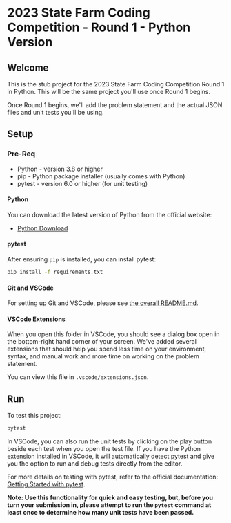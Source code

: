 # 2023 State Farm Coding Competition - Round 1 - Python Version

## Welcome

This is the stub project for the 2023 State Farm Coding Competition Round 1 in Python. This will be the same project you'll use once Round 1 begins.

Once Round 1 begins, we'll add the problem statement and the actual JSON files and unit tests you'll be using.

## Setup

### Pre-Req

- Python - version 3.8 or higher
- pip - Python package installer (usually comes with Python)
- pytest - version 6.0 or higher (for unit testing)

#### Python

You can download the latest version of Python from the official website:

- [Python Download](https://www.python.org/downloads/)

#### pytest

After ensuring `pip` is installed, you can install pytest:

```sh
pip install -f requirements.txt
```

#### Git and VSCode

For setting up Git and VSCode, please see [the overall README.md](../README.md).

#### VSCode Extensions

When you open this folder in VSCode, you should see a dialog box open in the bottom-right hand corner of your screen. We've added several extensions that should help you spend less time on your environment, syntax, and manual work and more time on working on the problem statement.

You can view this file in `.vscode/extensions.json`.

## Run

To test this project:

```sh
pytest
```

In VSCode, you can also run the unit tests by clicking on the play button beside each test when you open the test file. If you have the Python extension installed in VSCode, it will automatically detect pytest and give you the option to run and debug tests directly from the editor.

For more details on testing with pytest, refer to the official documentation: [Getting Started with pytest](https://docs.pytest.org/en/stable/getting-started.html).

**Note: Use this functionality for quick and easy testing, but, before you turn your submission in, please attempt to run the `pytest` command at least once to determine how many unit tests have been passed.**
